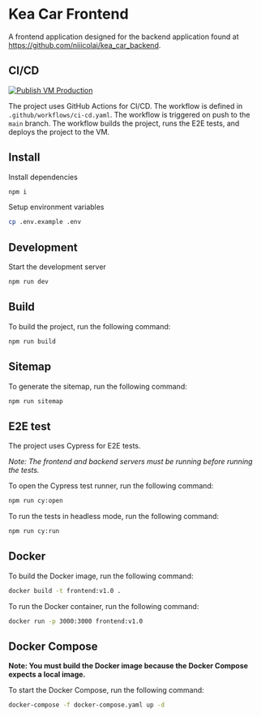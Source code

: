 # Kea Car Frontend
A frontend application designed for the backend application found at https://github.com/niiicolai/kea_car_backend.

## CI/CD 
[![Publish VM Production](https://github.com/OliverRoat/kea_car_frontend/actions/workflows/ci-cd.yaml/badge.svg)](https://github.com/OliverRoat/kea_car_frontend/actions/workflows/ci-cd.yaml)

The project uses GitHub Actions for CI/CD. The workflow is defined in `.github/workflows/ci-cd.yaml`. The workflow is triggered on push to the `main` branch. The workflow builds the project, runs the E2E tests, and deploys the project to the VM. 

## Install

Install dependencies
```bash
npm i
```

Setup environment variables
```bash
cp .env.example .env
```

## Development

Start the development server
```bash
npm run dev
```

## Build

To build the project, run the following command:
```bash
npm run build
```

## Sitemap

To generate the sitemap, run the following command:
```bash
npm run sitemap
```

## E2E test
The project uses Cypress for E2E tests. 

*Note: The frontend and backend servers must be running before running the tests.*

To open the Cypress test runner, run the following command:
```bash
npm run cy:open
```

To run the tests in headless mode, run the following command:
```bash
npm run cy:run
```

## Docker

To build the Docker image, run the following command:
```bash
docker build -t frontend:v1.0 .
```

To run the Docker container, run the following command:
```bash
docker run -p 3000:3000 frontend:v1.0
```

## Docker Compose

**Note: You must build the Docker image because the Docker Compose expects a local image.**

To start the Docker Compose, run the following command:
```bash
docker-compose -f docker-compose.yaml up -d
```
